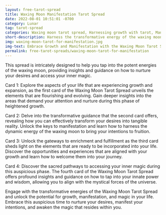 ```yaml
---
layout: free-tarot-spread
title: Waxing Moon Manifestation Tarot Spread
date: 2022-08-01 10:51:01 -0700
category: Lunar
tag: tarot-spread
categories: Waxing moon tarot spread, Harnessing growth with tarot, Manifesting desires with tarot, Nurturing growth during waxing moon, Tarot guidance for manifestation, Accessing inner magic with tarot, Enhancing life during waxing moon, Turning desires into reality with tarot, Tarot for personal growth during waxing moon, Embracing lunar energy with tarot, Waxing moon insights with tarot, Empowering rituals for waxing moon, Manifestation techniques with tarot guidance, Nurturing desires during waxing moon, Accessing intuition during waxing moon
short-description: Harness the transformative energy of the waxing moon with the waxing moon tarot spread. Discover what is flourishing in your life, unlock the keys to manifesting your desires, and learn how to access your inner magic during this auspicious phase.
img: waxing-moon-tarot-for-manifestation.jpg
img-text: Embrace Growth and Manifestation with the Waxing Moon Tarot Spread
permalink: free-tarot-spreads/waxing-moon-tarot-for-manifestation
---
```

This spread is intricately designed to help you tap into the potent energies of the waxing moon, providing insights and guidance on how to nurture your desires and access your inner magic.

Card 1: Explore the aspects of your life that are experiencing growth and expansion, as the first card of the Waxing Moon Tarot Spread unveils the elements that are flourishing and evolving. Gain deeper insights into the areas that demand your attention and nurture during this phase of heightened growth.

Card 2: Delve into the transformative guidance that the second card offers, revealing how you can effectively transform your desires into tangible reality. Unlock the keys to manifestation and learn how to harness the dynamic energy of the waxing moon to bring your intentions to fruition.

Card 3: Unlock the gateways to enrichment and fulfillment as the third card sheds light on the elements that are ready to be incorporated into your life. Discover the opportunities and experiences that are aligned with your growth and learn how to welcome them into your journey.

Card 4: Discover the sacred pathways to accessing your inner magic during this auspicious phase. The fourth card of the Waxing Moon Tarot Spread offers profound insights and guidance on how to tap into your innate power and wisdom, allowing you to align with the mystical forces of the universe.

Engage with the transformative energies of the Waxing Moon Tarot Spread and unlock the potential for growth, manifestation, and magic in your life. Embrace this auspicious time to nurture your desires, manifest your intentions, and awaken the magic that resides within you.